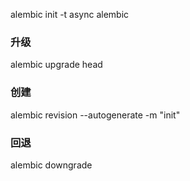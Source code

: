 alembic init -t async alembic

### 升级

alembic upgrade head

### 创建

alembic revision --autogenerate -m "init"

### 回退

alembic  downgrade
